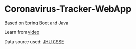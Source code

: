 # Coronavirus-Tracker-WebApp

Based on Spring Boot and Java  

Learn from [video](https://www.youtube.com/watch?v=8hjNG9GZGnQ)  

Data source used: [JHU CSSE](https://github.com/CSSEGISandData/COVID-19)
